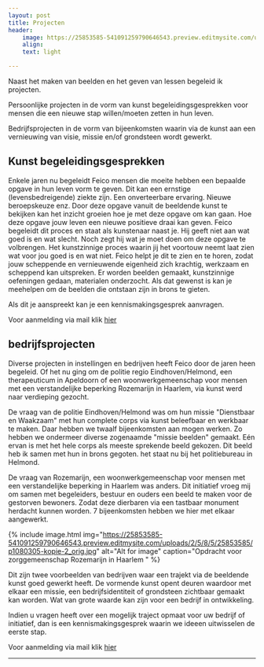 ```yaml
---
layout: post
title: Projecten
header:
    image: https://25853585-541091259790646543.preview.editmysite.com/uploads/2/5/8/5/25853585/header-0_orig.jpg
    align:
    text: light

---
```


Naast het maken van beelden en het geven van lessen begeleid ik projecten.

Persoonlijke projecten in de vorm van kunst begeleidingsgesprekken voor mensen die een nieuwe stap willen/moeten zetten in hun leven.

Bedrijfsprojecten in de vorm van bijeenkomsten waarin via de kunst aan een vernieuwing van visie, missie en/of grondsteen wordt gewerkt.


## Kunst begeleidingsgesprekken

Enkele jaren nu begeleidt Feico mensen die moeite hebben een bepaalde opgave in hun leven vorm te geven. Dit kan een ernstige (levensbedreigende) ziekte zijn. Een onverteerbare ervaring. Nieuwe beroepskeuze enz.
Door deze opgave vanuit de beeldende kunst te bekijken kan het inzicht groeien hoe je met deze opgave om kan gaan. Hoe deze opgave jouw leven een nieuwe positieve draai kan geven.
Feico begeleidt dit proces en staat als kunstenaar naast je. Hij geeft niet aan wat goed is en wat slecht. Noch zegt hij wat je moet doen om deze opgave te volbrengen. Het kunstzinnige proces waarin jij het voortouw neemt laat zien wat voor jou goed is en wat niet. Feico helpt je dit te zien en te horen, zodat jouw scheppende en vernieuwende eigenheid zich krachtig, werkzaam en scheppend kan uitspreken.
Er worden beelden gemaakt, kunstzinnige oefeningen gedaan, materialen onderzocht. Als dat gewenst is kan je meehelpen om de beelden die ontstaan zijn in brons te gieten.

Als dit je aanspreekt kan je een kennismakingsgesprek aanvragen.

Voor aanmelding via mail klik [hier](contact.md)

## bedrijfsprojecten

Diverse projecten in instellingen en bedrijven heeft Feico door de jaren heen begeleid.
Of het nu ging om de politie regio Eindhoven/Helmond, een therapeuticum in Apeldoorn of een woonwerkgemeenschap voor mensen met een verstandelijke beperking  Rozemarijn in Haarlem, via kunst werd naar verdieping gezocht.

De vraag van de politie Eindhoven/Helmond was om hun missie "Dienstbaar en Waakzaam" met hun complete corps via kunst beleefbaar en werkbaar te maken. Daar hebben we twaalf bijeenkomsten aan mogen werken. Zo hebben we ondermeer diverse zogenaamde "missie beelden" gemaakt. Eén ervan is met het hele corps als meeste sprekende beeld gekozen. Dit beeld heb ik samen met hun in brons gegoten. het staat nu bij het politiebureau in Helmond.

De vraag van Rozemarijn, een woonwerkgemeenschap voor mensen met een verstandelijke beperking in Haarlem was anders. Dit initiatief vroeg mij om samen met begeleiders, bestuur en ouders een beeld te maken voor de gestorven bewoners. Zodat deze dierbaren via een tastbaar monument herdacht kunnen worden.
7 bijeenkomsten hebben we hier met elkaar aangewerkt.


{% include image.html img="https://25853585-541091259790646543.preview.editmysite.com/uploads/2/5/8/5/25853585/p1080305-kopie-2_orig.jpg" alt="Alt for image" caption="Opdracht voor zorggemeenschap Rozemarijn in Haarlem " %}


Dit zijn twee voorbeelden van bedrijven waar een trajekt via de beeldende kunst goed gewerkt heeft.
De vormende kunst opent deuren waardoor met elkaar een missie, een bedrijfsidentiteit of grondsteen zichtbaar gemaakt kan worden.
Wat van grote waarde kan zijn voor een bedrijf in ontwikkeling.

Indien u vragen heeft over een mogelijk traject opmaat voor uw bedrijf of initiatief, dan is een kennismakingsgesprek waarin we ideeen uitwisselen de eerste stap.

Voor aanmelding via mail klik [hier](contact.md)



_________
